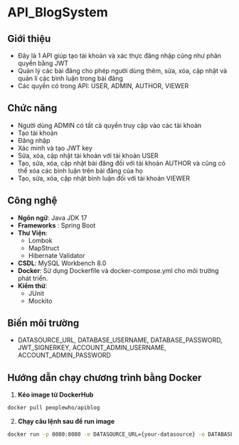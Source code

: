 # API_BlogSystem
## Giới thiệu
- Đây là 1 API giúp tạo tài khoản và xác thực đăng nhập cũng như phân quyền bằng JWT
- Quản lý các bài đăng cho phép người dùng thêm, sửa, xóa, cập nhật và quản lí các bình luận trong bài đăng
- Các quyền có trong API: USER, ADMIN, AUTHOR, VIEWER
## Chức năng
- Người dùng ADMIN có tất cả quyền truy cập vào các tài khoản
- Tạo tài khoản
- Đăng nhập
- Xác minh và tạo JWT key
- Sửa, xóa, cập nhật tài khoản với tài khoản USER 
- Tạo, sửa, xóa, cập nhật bài đăng đối với tài khoản AUTHOR và cũng có thể xóa các bình luận trên bài đăng của họ
- Tạo, sửa, xóa, cập nhật bình luận đối với tài khoản VIEWER
## Công nghệ
- **Ngôn ngữ**: Java JDK 17 
- **Frameworks** : Spring Boot
- **Thư Viện**:
  - Lombok 
  - MapStruct 
  - Hibernate Validator
- **CSDL**: MySQL Workbench 8.0
- **Docker**: Sử dụng Dockerfile và docker-compose.yml cho môi trường phát triển.
- **Kiểm thử**:
  - JUnit
  - Mockito
## Biến môi trường
- DATASOURCE_URL, DATABASE_USERNAME, DATABASE_PASSWORD, JWT_SIGNERKEY, ACCOUNT_ADMIN_USERNAME, ACCOUNT_ADMIN_PASSWORD
## Hướng dẫn chạy chương trình bằng Docker
1. **Kéo image từ DockerHub**
```bash
docker pull peoplewho/apiblog
```
2. **Chạy câu lệnh sau để run image**
```bash
docker run -p 8080:8080 -e DATASOURCE_URL={your-datasource} -e DATABASE_USERNAME={your-username-DB} -e DATABASE_PASSWORD={your-password-DB} peoplewho/apiblog
```



